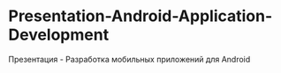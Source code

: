# Presentation-Android-Application-Development
Презентация - Разработка мобильных приложений для Android
